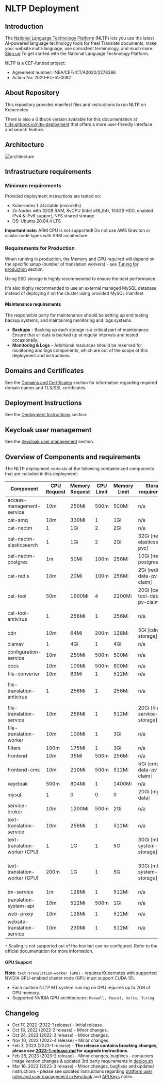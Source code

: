 # NLTP Deployment

## Introduction

The [National Language Technology Platform](https://www.nltp-info.eu/) (NLTP) lets you use the latest AI-powered language technology tools for free! Translate documents, make your website multi-language, use consistent terminology, and much more. [Sign up](https://www.nltp-info.eu/contacts) To get started with the National Language Technology Platform.

NLTP is a CEF-funded project:

* Agreement number: INEA/CEF/ICT/A2020/2278398
* Action No: 2020-EU-IA-0082

## About Repository

This repository provides manifest files and instructions to run NLTP on Kubernetes.

There is also a Gitbook version available for this documentation at [tilde.gitbook.io/nltp-deployment](https://tilde.gitbook.io/nltp-deployment/) that offers a more user-friendly interface and search feature.

## Architecture

![architecture](instructions/attachments/NLTP\_Architecture.svg)

## Infrastructure requirements

### Minimum requirements

Provided deployment instructions are tested on:

* Kubernetes 1.24/stable (microk8s)
* 2x Nodes with 32GB RAM, 8vCPU (Intel x86\_64), 150GB HDD, enabled IPv4 & IPv6 support, NFS shared storage.
* OS: Ubuntu 20.04.4 LTS

**Important note:** ARM CPU is not supported! Do not use AWS Graviton or similar node types with ARM architecture.

### Requirements for Production

When running in production, the Memory and CPU required will depend on the specific setup (number of translation workers) - see [Tuning for production](instructions/production-tuning.md) section.

Using SSD storage is highly recommended to ensure the best performance.

It's also highly recommended to use an external managed MySQL database instead of deploying it on the cluster using provided MySQL manifest.

#### Maintenance requirements

The responsible party for maintenance should be setting up and testing backup systems, and maintaining monitoring and logs systems.

* **Backups** - Backing up each storage is a critical part of maintenance. Ensure that all data is backed up at regular intervals and tested occasionally.
* **Monitoring & Logs** - Additional resources should be reserved for monitoring and logs components, which are out of the scope of this deployment and instructions.

## Domains and Certificates

See the [Domains and Certificates](instructions/domains-and-certificates.md) section for information regarding required domain names and TLS/SSL certificates.

## Deployment Instructions

See the [Deployment Instructions](instructions/) section.

## Keycloak user management

See the [Keycloak user management](instructions/keycloak-user-management.md) section.

## Overview of Components and requirements

The NLTP deployment consists of the following containerized components that are included in this deployment:

| **Component**                 | **CPU Request** | **Memory Request** | **CPU Limit** | **Memory Limit** | **Storage requirements**        | **Comment**                                  | **Scaling supported** |
| ----------------------------- | --------------- | ------------------ | ------------- | ---------------- | ------------------------------- | -------------------------------------------- | --------------------- |
| access-management-service     | 10m             | 250Mi              | 500m          | 500Mi            | n/a                             |                                              | Yes                   |
| cat-amq                       | 10m             | 330Mi              | 1             | 1Gi              | n/a                             |                                              | No                    |
| cat-nectm                     | 1               | 1Gi                | 2             | 2Gi              | n/a                             |                                              | No                    |
| cat-nectm-elasticsearch       | 1               | 1Gi                | 2             | 2Gi              | 32Gi \[nectm-elasticsearch-pvc] |                                              | No`*`                 |
| cat-nectm-postgres            | 1m              | 50Mi               | 100m          | 256Mi            | 10Gi \[nectm-postgres-pvc]      |                                              | No`*`                 |
| cat-redis                     | 10m             | 20Mi               | 100m          | 256Mi            | 2Gi \[redis-data-pv-claim]      |                                              | No`*`                 |
| cat-tool                      | 50m             | 1600Mi             | 4             | 2200Mi           | 20Gi \[cat-tool-data-pv-claim]  |                                              | No                    |
| cat-tool-antivirus            | 1               | 256Mi              | 1             | 256Mi            | n/a                             | Anitivirus proxy for cat-tool                | Yes                   |
| cdn                           | 10m             | 64Mi               | 200m          | 128Mi            | 5Gi \[cdn-storage]              | If using local CDN                           | Yes                   |
| clamav                        | 1               | 4Gi                | 1             | 4Gi              | n/a                             | Anitivirus                                   | Yes                   |
| configuration-service         | 10m             | 250Mi              | 500m          | 500Mi            | n/a                             |                                              | Yes                   |
| docs                          | 10m             | 100Mi              | 500m          | 600Mi            | n/a                             |                                              | Yes                   |
| file-converter                | 10m             | 63Mi               | 1             | 512Mi            | n/a                             |                                              | Yes                   |
| file-translation-antivirus    | 1               | 256Mi              | 1             | 256Mi            | n/a                             | Anitivirus proxy for file-translation        | Yes                   |
| file-translation-service      | 10m             | 256Mi              | 1             | 512Mi            | 20Gi \[file-service-storage]    |                                              | Yes                   |
| file-translation-worker       | 10m             | 100Mi              | 1             | 3Gi              | n/a                             |                                              | Yes                   |
| filters                       | 100m            | 175Mi              | 1             | 3Gi              | n/a                             |                                              | Yes                   |
| frontend                      | 10m             | 35Mi               | 500m          | 256Mi            | n/a                             |                                              | Yes                   |
| frontend-cms                  | 10m             | 210Mi              | 500m          | 512Mi            | 5Gi \[cms-data-pv-claim]        |                                              | Yes                   |
| keycloak                      | 500m            | 804Mi              | 1             | 1400Mi           | n/a                             | Authenticaton                                | No`*`                 |
| mysql                         | 1               | 0                  | 0             | 0                | 20Gi \[mysql-data]              | Only for test environment                    | No`*`                 |
| service-broker                | 10m             | 1200Mi             | 500m          | 2Gi              | n/a                             |                                              | Yes                   |
| text-translation-service      | 10m             | 256Mi              | 1             | 512Mi            | n/a                             |                                              | Yes                   |
| text-translation-worker (CPU) | 1               | 1G                 | 1             | 5G               | 30Gi \[mt-system-storage]       | For each MT system                           | Yes                   |
| text-translation-worker (GPU) | 200m            | 1G                 | 1             | 5G               | 30Gi \[mt-system-storage]       | For each MT system, additional 1-2GB GPU RAM | Yes                   |
| tm-service                    | 1m              | 128Mi              | 1             | 512Mi            | n/a                             |                                              | Yes                   |
| translation-system-api        | 10m             | 512Mi              | 500m          | 1Gi              | n/a                             |                                              | Yes                   |
| web-proxy                     | 10m             | 128Mi              | 1             | 512Mi            | n/a                             |                                              | Yes                   |
| website-translation-service   | 10m             | 230Mi              | 1             | 512Mi            | n/a                             |                                              | Yes                   |

`*` Scaling is not supported out of the box but can be configured. Refer to the official documentation for more information.

#### GPU Support

**Note**: `text-translation-worker (GPU)` - requires Kubernetes with supported NVIDIA GPU-enabled cluster node (GPU must support CUDA 10).

* Each custom NLTP MT system running on GPU requires up to 2GB of GPU memory.
* Supported NVIDIA GPU architectures: `Maxwell, Pascal, Volta, Turing`

## Changelog

* Oct 17, 2022 (2022-1 release) - Initial release.
* Oct 18, 2022 (2022-2 release) - Minor changes.
* Oct 24, 2022 (2022-3 release) - Minor changes.
* Nov 10, 2022 (2022-4 release) - Minor changes.
* Feb 3, 2023 (2023-1 release) - **The release contains breaking changes, please see** [**2023-1-release.md**](instructions/upgrade/2023-1-release.md) **for upgrade instructions.**
* Feb 28, 2023 (2023-2 release) - Minor changes, bugfixes - containers image version changes & updated 3rd party requirements in [deploy.sh](deploy.sh)
* Mar 16, 2023 (2023-3 release) - Minor changes, bugfixes and updated instructions - please see updated instructions regarding [platform user roles and user management in Keycloak](instructions/Keycloak.md) and [API Keys](instructions/api-keys.md) notes.